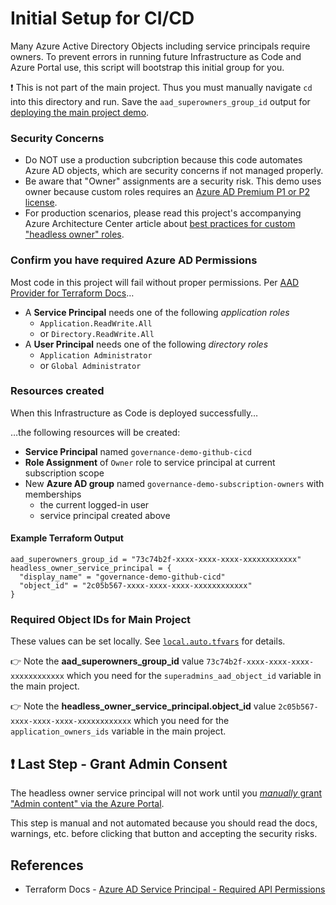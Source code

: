 # Initial Setup for CI/CD

Many Azure Active Directory Objects including service principals require owners. To prevent errors in running future Infrastructure as Code and Azure Portal use, this script will bootstrap this initial group for you.

❗️ This is not part of the main project. Thus you must manually navigate `cd` into this directory and run. Save the `aad_superowners_group_id` output for [deploying the main project demo](https://github.com/Azure/devops-governance/blob/main/DEPLOY.md).

### Security Concerns

- Do NOT use a production subcription because this code automates Azure AD objects, which are security concerns if not managed properly.
- Be aware that "Owner" assignments are a security risk. This demo uses owner because custom roles requires an [Azure AD Premium P1 or P2 license](https://docs.microsoft.com/en-us/azure/active-directory/roles/custom-create). 
- For production scenarios, please read this project's accompanying Azure Architecture Center article about [best practices for custom "headless owner" roles](https://docs.microsoft.com/en-us/azure/architecture/example-scenario/governance/end-to-end-governance-in-azure#3-create-a-custom-role-for-the-service-principal-used-to-access-production).

### Confirm you have required Azure AD Permissions

Most code in this project will fail without proper permissions. Per [AAD Provider for Terraform Docs](https://registry.terraform.io/providers/hashicorp/azuread/latest/docs/resources/service_principal#api-permissions)…
  - A **Service Principal** needs one of the following *application roles* 
    - `Application.ReadWrite.All` 
    - or `Directory.ReadWrite.All`
  - A **User Principal** needs one of the following *directory roles*
    - `Application Administrator` 
    - or `Global Administrator`

### Resources created

When this Infrastructure as Code is deployed successfully…


…the following resources will be created:

- **Service Principal** named `governance-demo-github-cicd`
- **Role Assignment** of `Owner` role to service principal at current subscription scope
- New **Azure AD group** named `governance-demo-subscription-owners` with memberships
  - the current logged-in user
  - service principal created above

#### Example Terraform Output

```
aad_superowners_group_id = "73c74b2f-xxxx-xxxx-xxxx-xxxxxxxxxxxx"
headless_owner_service_principal = {
  "display_name" = "governance-demo-github-cicd"
  "object_id" = "2c05b567-xxxx-xxxx-xxxx-xxxxxxxxxxxx"
}
```

### Required Object IDs for Main Project

These values can be set locally. See [`local.auto.tfvars`](./../../../devops-governance/local.auto.tfvars.example) for details.

👉 Note the **aad_superowners_group_id** value `73c74b2f-xxxx-xxxx-xxxx-xxxxxxxxxxxx` which you need for the `superadmins_aad_object_id` variable in the main project.

👉 Note the **headless_owner_service_principal.object_id** value `2c05b567-xxxx-xxxx-xxxx-xxxxxxxxxxxx` which you need for the `application_owners_ids` variable in the main project.


## ❗️ Last Step - Grant Admin Consent

The headless owner service principal will not work until you [*manually* grant "Admin content" via the Azure Portal](https://docs.microsoft.com/en-us/azure/active-directory/manage-apps/grant-admin-consent#grant-admin-consent-in-app-registrations
).

This step is manual and not automated because you should read the docs, warnings, etc. before clicking that button and accepting the security risks.

## References

- Terraform Docs - [Azure AD Service Principal - Required API Permissions](https://registry.terraform.io/providers/hashicorp/azuread/latest/docs/resources/service_principal#api-permissions)

